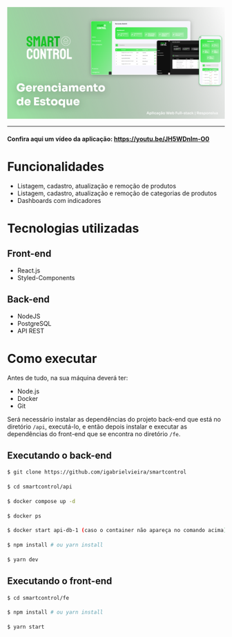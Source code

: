 <div align="center">
  <img src="fe/src/assets/banner.svg">
</div>

<hr>

#### Confira aqui um vídeo da aplicação: https://youtu.be/JH5WDnIm-O0

# Funcionalidades
- Listagem, cadastro, atualização e remoção de produtos
- Listagem, cadastro, atualização e remoção de categorias de produtos
- Dashboards com indicadores

# Tecnologias utilizadas

## Front-end
- React.js
- Styled-Components

## Back-end
- NodeJS
- PostgreSQL
- API REST

# Como executar
Antes de tudo, na sua máquina deverá ter:
- Node.js
- Docker
- Git

Será necessário instalar as dependências do projeto back-end que está no diretório `/api`, executá-lo, e então depois instalar e executar as dependências do front-end que se encontra no diretório `/fe`.

## Executando o back-end
```bash
$ git clone https://github.com/igabrielvieira/smartcontrol

$ cd smartcontrol/api

$ docker compose up -d

$ docker ps

$ docker start api-db-1 (caso o container não apareça no comando acima)

$ npm install # ou yarn install

$ yarn dev

```

## Executando o front-end
```bash
$ cd smartcontrol/fe

$ npm install # ou yarn install

$ yarn start

```

